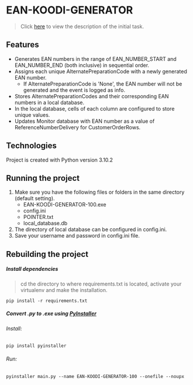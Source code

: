 # EAN-KOODI-GENERATOR

 > Click [here](https://rocksoft.atlassian.net/wiki/spaces/BAL/pages/832733185/EAN+koodi+generaator) to view the description of the initial task.
 

## Features

  * Generates EAN numbers in the range of EAN_NUMBER_START and EAN_NUMBER_END (both inclusive) in sequential order.
  * Assigns each unique AlternatePreparationCode with a newly generated EAN number.
    * If AlternatePreparationCode is 'None', the EAN number will not be generated and the event is logged as info.
  * Stores AlternatePreparationCodes and their corresponding EAN numbers in a local database. 
  * In the local database, cells of each column are configured to store unique values.
  * Updates Monitor database with EAN number as a value of ReferenceNumberDelivery for CustomerOrderRows.


## Technologies

Project is created with Python version 3.10.2


## Running the project

  1. Make sure you have the following files or folders in the same directory (default setting).
        * EAN-KOODI-GENERATOR-100.exe
        * config.ini
        * POINTER.txt
        * local_database.db
  2. The directory of local database can be configured in config.ini.
  3. Save your username and password in config.ini file.
 

## Rebuilding the project

##### Install dependencies

> cd the directory to where requirements.txt is located, activate your virtualenv and make the installation.
```
pip install -r requirements.txt
```

##### Convert .py to .exe using [PyInstaller](https://pyinstaller.readthedocs.io/en/stable/)	

###### Install:
```
pip install pyinstaller
```
###### Run:
```
pyinstaller main.py --name EAN-KOODI-GENERATOR-100 --onefile --noupx
```